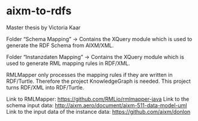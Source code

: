 # aixm-to-rdfs
Master thesis by Victoria Kaar

Folder “Schema Mapping” → Contains the XQuery module which is used to generate the RDF Schema from AIXM/XML.

Folder “Instanzdaten Mapping” → Contains the XQuery module which is used to generate RML mapping rules in RDF/XML. 

RMLMapper only processes the mapping rules if they are written in RDF/Turtle. Therefore the project KnowledgeGraph is needed. This project turns RDF/XML into RDF/Turtle. 

Link to RMLMapper: https://github.com/RMLio/rmlmapper-java
Link to the schema input data: http://aixm.aero/document/aixm-511-data-model-uml
Link to the input data of the instance data: https://github.com/aixm/donlon

